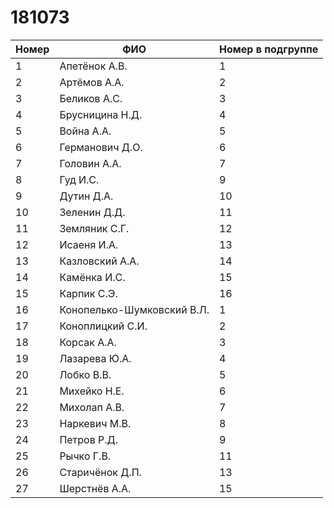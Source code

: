 # 181073



<table><thead><tr><th data-type="number">Номер</th><th>ФИО</th><th data-type="number">Номер в подгруппе</th></tr></thead><tbody><tr><td>1</td><td>Апетёнок А.В.</td><td>1</td></tr><tr><td>2</td><td>Артёмов А.А.</td><td>2</td></tr><tr><td>3</td><td>Беликов А.С.</td><td>3</td></tr><tr><td>4</td><td>Брусницина Н.Д.</td><td>4</td></tr><tr><td>5</td><td>Война А.А.</td><td>5</td></tr><tr><td>6</td><td>Германович Д.О.</td><td>6</td></tr><tr><td>7</td><td>Головин А.А.</td><td>7</td></tr><tr><td>8</td><td>Гуд И.С.</td><td>9</td></tr><tr><td>9</td><td>Дутин Д.А.</td><td>10</td></tr><tr><td>10</td><td>Зеленин Д.Д.</td><td>11</td></tr><tr><td>11</td><td>Земляник С.Г.</td><td>12</td></tr><tr><td>12</td><td>Исаеня И.А.</td><td>13</td></tr><tr><td>13</td><td>Казловский А.А.</td><td>14</td></tr><tr><td>14</td><td>Камёнка И.С.</td><td>15</td></tr><tr><td>15</td><td>Карпик С.Э.</td><td>16</td></tr><tr><td>16</td><td>Конопелько-Шумковский В.Л.</td><td>1</td></tr><tr><td>17</td><td>Коноплицкий С.И.</td><td>2</td></tr><tr><td>18</td><td>Корсак А.А.</td><td>3</td></tr><tr><td>19</td><td>Лазарева Ю.А.</td><td>4</td></tr><tr><td>20</td><td>Лобко В.В.</td><td>5</td></tr><tr><td>21</td><td>Михейко Н.Е.</td><td>6</td></tr><tr><td>22</td><td>Михолап А.В.</td><td>7</td></tr><tr><td>23</td><td>Наркевич М.В.</td><td>8</td></tr><tr><td>24</td><td>Петров Р.Д.</td><td>9</td></tr><tr><td>25</td><td>Рычко Г.В.</td><td>11</td></tr><tr><td>26</td><td>Старичёнок Д.П.</td><td>13</td></tr><tr><td>27</td><td>Шерстнёв А.А.</td><td>15</td></tr></tbody></table>
